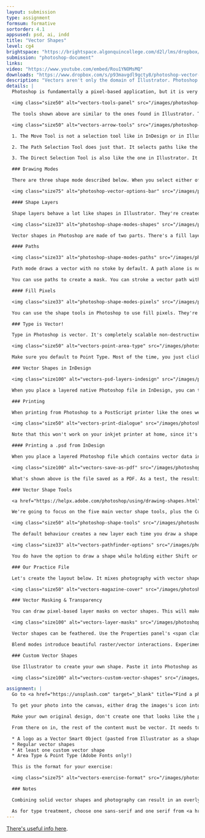 ```yaml
---
layout: submission
type: assignment
formsum: formative
sortorder: 4.1
appsused: psd, ai, indd
title: "Vector Shapes"
level: cg4
brightspace: "https://brightspace.algonquincollege.com/d2l/lms/dropbox/user/folder_submit_files.d2l?db=292880&grpid=0&isprv=0&bp=0&ou=314350"
submission: "photoshop-document"
links:
video: "https://www.youtube.com/embed/Rou1YNOMsMQ"
downloads: "https://www.dropbox.com/s/p93mavgdl9gcty8/photoshop-vector-shapes.zip?dl=1"
description: "Vectors aren't only the domain of Illustrator. Photoshop is quite adept at creating beautiful resolution-independant scalable graphics."
details: |
  Photoshop is fundamentally a pixel-based application, but it is very adept at working with vectors. In fact, there are really partial Illustrator capabilities built right into Photoshop. Vector shapes created in Photoshop print as well as those in Illustrator. The benefits of vectors is their accuracy and defined edges. They're also infinitely tranformable in a non-destructive manner.

  <img class="size50" alt="vectors-tools-panel" src="/images/photoshop-vector-shapes/vectors-tools-panel.jpg">

  The tools shown above are similar to the ones found in Illustrator. They're all vector tools.

  <img class="size50" alt="vectors-arrow-tools" src="/images/photoshop-vector-shapes/vectors-arrow-tools.jpg">

  1. The Move Tool is not a selection tool like in InDesign or in Illustrator. It doesn't have anything specifically to do with vectors. It moves everything on a layer or layers linked together.

  2. The Path Selection Tool does just that. It selects paths like the Selection Tool does in Illustrator.

  3. The Direct Selection Tool is also like the one in Illustrator. It's used to select individual anchor points.

  ### Drawing Modes

  There are three shape mode described below. When you select either of these tools, the options bar has settings for them.

  <img class="size75" alt="photoshop-vector-options-bar" src="/images/photoshop-vector-shapes/vectors-options-bar.jpg">

  #### Shape Layers

  Shape layers behave a lot like shapes in Illustrator. They're created on separate layers. They can be created with the various shape tools or you can draw your own with the Pen Tool.

  <img class="size33" alt="photoshop-shape-modes-shapes" src="/images/photoshop-vector-shapes/vectors-shape-modes-shapes.jpg">

  Vector shapes in Photoshop are made of two parts. There's a fill layer which houses the colour and a vector mask which dictates where the colour appears.

  #### Paths

  <img class="size33" alt="photoshop-shape-modes-paths" src="/images/photoshop-vector-shapes/vectors-shape-modes-paths.jpg">

  Path mode draws a vector with no stoke by default. A path alone is not tied to a particular layer. An un-named path is called a *Work Path*. You can see them in the Paths panel.

  You can use paths to create a mask. You can stroke a vector path with pixels or a brush. You can also fill a path with pixels. This is the type of path used to create a Clipping Path for use in InDesign.

  #### Fill Pixels

  <img class="size33" alt="photoshop-shape-modes-pixels" src="/images/photoshop-vector-shapes/vectors-shape-modes-pixels.jpg">

  You can use the shape tools in Photoshop to use fill pixels. They're not vector, so they really have no place here. They're Photoshop raster shape tools. They paint right on the current layer. There's no vectors involved at all, so let's stop talking about them.

  ### Type is Vector!

  Type in Photoshop is vector. It's completely scalable non-destructively.

  <img class="size50" alt="vectors-point-area-type" src="/images/photoshop-vector-shapes/vectors-point-area-type.jpg">

  Make sure you default to Point Type. Most of the time, you just click and type with the type tool. The only time you drag a text box is when you have a paragraph of text.

  ### Vector Shapes in InDesign

  <img class="size100" alt="vectors-psd-layers-indesign" src="/images/photoshop-vector-shapes/vectors-psd-layers-indesign.jpg">

  When you place a layered native Photoshop file in InDesign, you can turn its Photoshop layers on and off from within InDesign. Go <span class="command">Object > Object Layer Options...</span> You can see all of your Photoshop layers and Layer Comps right in InDesign. Ahhhh, the Adobe goodness.

  ### Printing

  When printing from Photoshop to a PostScript printer like the ones we have our classrooms or at the Print Shop, you will be printing the vector shapes. This means they'll be as sharp as the printer can print them.

  <img class="size50" alt="vectors-print-dialogue" src="/images/photoshop-vector-shapes/vectors-print-dialogue.jpg">

  Note that this won't work on your inkjet printer at home, since it's not a PostScript&trade; printer. All vectors are rasterized when printing on an inkjet printer. Always.

  #### Printing a .psd from InDesign

  When you place a layered Photoshop file which contains vector data in InDesign, vectors get rasterized when they print, which is really too bad. The trick to get around this is to save your native .psd as a Photoshop PDF file. Place that PDF if InDesign, then the vectors will print as vectors.

  <img class="size100" alt="vectors-save-as-pdf" src="/images/photoshop-vector-shapes/vectors-save-as-pdf.jpg">

  What's shown above is the file saved as a PDF. As a test, the resulting PDF file was opened in Illustrator. As you can see, the vector shapes from Photoshop are selectable in Illustrator. This means that if they were printed on a PostScript printer, they'll print as vectors, as clearly as possible.

  ### Vector Shape Tools

  <a href="https://helpx.adobe.com/photoshop/using/drawing-shapes.html" target="_blank">Adobe Explainer</a>

  We're going to focus on the five main vector shape tools, plus the Custom Shape Tool. The tools behave similarly to those in Illustrator. While drawing with them, you can Shift-drag, Option-drag and Option-Shift drag to constrain proportions and draw from the center.

  <img class="size50" alt="photoshop-shape-tools" src="/images/photoshop-vector-shapes/vectors-shape-tools.jpg">

  The default behaviour creates a new layer each time you draw a shape. You do have the option to combine or intersect shapes as you draw, with options in the Control Panel.

  <img class="size33" alt="vectors-pathfinder-options" src="/images/photoshop-vector-shapes/vectors-pathfinder-options.jpg">

  You do have the option to draw a shape while holding either Shift or Option. Shift draws shapes on the same layer. Option intersects shape out of the existing one on the same layer. Shift + Option together creates an intersecting shape on the same layer.

  ### Our Practice File

  Let's create the layout below. It mixes photography with vector shapes and typography.

  <img class="size50" alt="vectors-magazine-cover" src="/images/photoshop-vector-shapes/vectors-magazine-cover.jpg">

  ### Vector Masking & Transparency

  You can draw pixel-based layer masks on vector shapes. This will make them translucent.

  <img class="size100" alt="vectors-layer-masks" src="/images/photoshop-vector-shapes/vectors-layer-masks.jpg">

  Vector shapes can be feathered. Use the Properties panel's <span class="command">Masks</span> tab to edit the vector shape's options.

  Blend modes introduce beautiful raster/vector interactions. Experiment with blend modes on a vector shape on top of a photograph. You'll see that the shape interacts naturally with the content underneath.

  ### Custom Vector Shapes

  Use Illustrator to create your own shape. Paste it into Photoshop as a Shape Layer. Go <span class="command">Edit > Define Custom Shape</span>. Name your shape. It will then be available to use with the Custom Shape tool.

  <img class="size100" alt="vectors-custom-vector-shapes" src="/images/photoshop-vector-shapes/vectors-custom-vector-shapes.jpg">

assignment: |
  Go to <a href="https://unsplash.com" target="_blank" title="Find a photo for your layout.">Unsplash</a>. Find a photo with a strong theme to use as a background for a magazine cover. The choice of theme is up to you.

  To get your photo into the canvas, either drag the images's icon into Photoshop from the Finder, or use <span class="command">File > Place Embedded...</span>. Make sure to name *all* of your layers.

  Make your own original design, don't create one that looks like the practice file.

  From there on in, the rest of the content must be vector. It needs to have:

  * A logo as a Vector Smart Object (pasted from Illustrator as a shape layer)
  * Regular vector shapes
  * At least one custom vector shape
  * Area Type & Point Type (Adobe Fonts only!)

  This is the format for your exercise:

  <img class="size75" alt="vectors-exercise-format" src="/images/photoshop-vector-shapes/vectors-exercise-format.jpg">

  ### Notes

  Combining solid vector shapes and photography can result in an overly heavy, bright, *coarse* design. Make sure you're subtle with colours and type. Special attention to detail is in order here. Create a grid and stick to it. Once you're done, without seeing actual guides, your grid should be apparent in your layout.

  As for type treatment, choose one sans-serif and one serif from <a href="https://fonts.adobe.com/fonts/" target="_blank" title="Choose fonts on Adobe Fonts.">Adobe Fonts</a>. Be conservative here. Better with a safe font selection than something too wild. Font families with multiple weights would come in handy.
---
```

  <a href="https://helpx.adobe.com/photoshop/using/transforming-objects.html" target="_blank">There's useful info here</a>.
